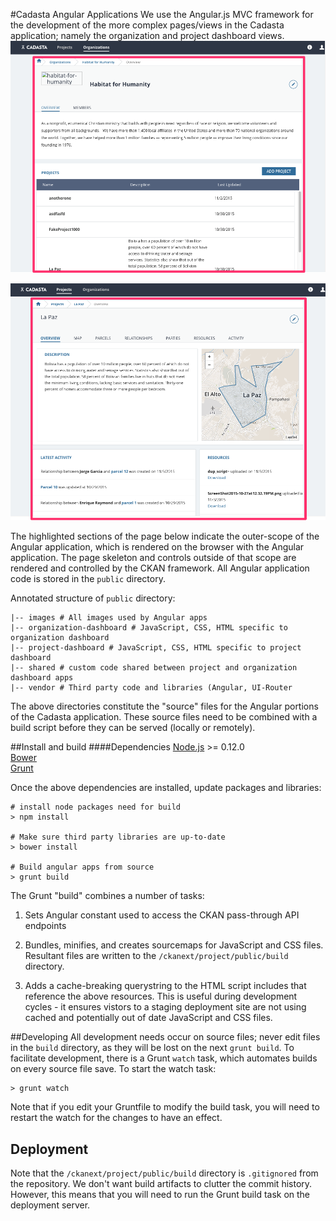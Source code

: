#Cadasta Angular Applications
We use the Angular.js MVC framework for the development of the more complex pages/views in the Cadasta application; namely the organization and project dashboard views.
![Organization dashboard](https://github.com/Cadasta/ckanext-project/blob/master/docs/organization-dashboard.png?raw=true)

![Project dashboard](https://github.com/Cadasta/ckanext-project/blob/master/docs/project-dashboard.png?raw=true)

The highlighted sections of the page below indicate the outer-scope of the Angular application, which is rendered on the browser with the Angular application. The page skeleton and controls outside of that scope are rendered and controlled by the CKAN framework. All Angular application code is stored in the `public` directory.

Annotated structure of `public` directory:  


    |-- images # All images used by Angular apps
    |-- organization-dashboard # JavaScript, CSS, HTML specific to organization dashboard
    |-- project-dashboard # JavaScript, CSS, HTML specific to project dashboard
    |-- shared # custom code shared between project and organization dashboard apps
    |-- vendor # Third party code and libraries (Angular, UI-Router
    

The above directories constitute the "source" files for the Angular portions of the Cadasta application.  These source files need to be combined with a build script before they can be served (locally or remotely). 

##Install and build
####Dependencies
[Node.js](https://nodejs.org/en/) >= 0.12.0  
[Bower](http://bower.io/)  
[Grunt](http://gruntjs.com/)

Once the above dependencies are installed, update packages and libraries:


    # install node packages need for build
    > npm install
    
    # Make sure third party libraries are up-to-date
    > bower install
    
    # Build angular apps from source
    > grunt build
    
The Grunt "build" combines a number of tasks:  

1) Sets Angular constant used to access the CKAN pass-through API endpoints  

2) Bundles, minifies, and creates sourcemaps for JavaScript and CSS files. Resultant files are written to the `/ckanext/project/public/build` directory.

3) Adds a cache-breaking querystring to the HTML script includes that reference the above resources.  This is useful during development cycles - it ensures vistors to a staging deployment site are not using cached and potentially out of date JavaScript and CSS files.  
  
##Developing
All development needs occur on source files; never edit files in the `build` directory, as they will be lost on the next `grunt build`. To facilitate development, there is a Grunt `watch` task, which automates builds on every source file save.  To start the watch task:

    > grunt watch
    
Note that if you edit your Gruntfile to modify the build task, you will need to restart the watch for the changes to have an effect.


## Deployment

Note that the  `/ckanext/project/public/build` directory is `.gitignored` from the repository.  We don't want build artifacts to clutter the commit history. However, this means that you will need to run the Grunt build task on the deployment server.